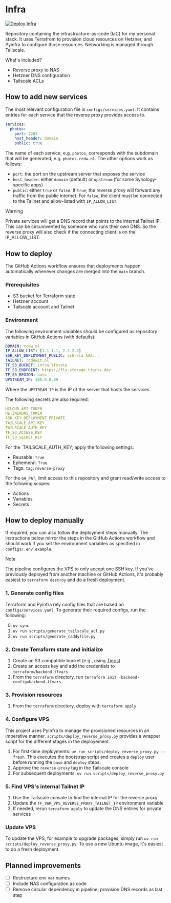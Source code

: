 # Infra

[![Deploy Infra](https://github.com/RCdeWit/infra/actions/workflows/deploy.yml/badge.svg?branch=main)](https://github.com/RCdeWit/infra/actions/workflows/deploy.yml)

Repository containing the infrastructure-as-code (IaC) for my personal stack. It
uses Terrafrom to provision cloud resources on Hetzner, and Pyinfra to configure
those resources. Networking is managed through Tailscale.

What's included?

- Reverse proxy to NAS
- Hetzner DNS configuration
- Tailscale ACLs

## How to add new services

The most relevant configuration file is `configs/services.yaml`. It contains entries for each service that the reverse proxy provides access to.

```yaml
services:
  photos:
    port: 2283
    host_header: domain
    public: true
```

The name of each service, e.g. `photos`, corresponds with the subdomain that will be generated, e.g. `photos.rcdw.nl`. The other options work as follows:

- `port`: the port on the upstream server that exposes the service
- `host_header`: either `domain` (default) or `upstream` (for some Synology-specific apps)
- `public`: either `true` or `false`. If `true`, the reverse proxy will forward any traffic from the public internet. For `false`, the client must be connected to the Tailnet and allow-listed with `IP_ALLOW_LIST`.

> [!WARNING]
> Private services will get a DNS record that points to the internal Tailnet IP. This can be circumvented by someone who runs their own DNS. So the reverse proxy will also check if the connecting client is on the IP_ALLOW_LIST.

## How to deploy

The GitHub Actions workflow ensures that deployments happen automatically whenever changes are merged into the `main` branch.

### Prerequisites

- S3 bucket for Terraform state
- Hetzner account
- Tailscale account and Tailnet

### Environment

The following environment variables should be configured as repository variables in GitHub Actions (with defaults):

```yaml
DOMAIN: rcdw.nl
IP_ALLOW_LIST: [1.1.1.1, 2.2.2.2]
SSH_KEY_DEPLOYMENT_PUBLIC: ssh-rsa AAA...
TAILNET: rcdewit.nl
TF_S3_BUCKET: infra-tfstate
TF_S3_ENDPOINT: https://fly.storage.tigris.dev
TF_S3_REGION: auto
UPSTREAM_IP: 100.0.0.99
```

Where the `UPSTREAM_IP` is the IP of the server that hosts the services.

The following secrets are also required:

```yaml
HCLOUD_API_TOKEN
HETZNERDNS_TOKEN
SSH_KEY_DEPLOYMENT_PRIVATE
TAILSCALE_API_KEY
TAILSCALE_AUTH_KEY
TF_S3_ACCESS_KEY
TF_S3_SECRET_KEY
```

For the `TAILSCALE_AUTH_KEY, apply the following settings:

- Reusable: `True`
- Ephemeral: `True`
- Tags: `tag:reverse-proxy`

For the `GH_PAT`, limit access to this repository and grant read/write access to the following scopes:

- Actions
- Variables
- Secrets

## How to deploy manually

If required, you can also follow the deployment steps manually. The instructions below mirror the steps in the GitHub Actions workflow and should work if you set the environment variables as specified in `configs/.env.example`.

> [!NOTE]  
> The pipeline configures the VPS to only accept one SSH key. If you've previously deployed from another machine or GitHub Actions, it's probably easiest to `terraform destroy` and do a fresh deployment.

### 1. Generate config files

Terraform and Pyinfra rely config files that are based on
`configs/services.yaml`. To generate their required configs, run the following:

0. `uv sync`
1. `uv run scripts/generate_tailscale_acl.py`
2. `uv run scripts/generate_caddyfile.py`

### 2. Create Terraform state and initialize

1. Create an S3 compatible bucket (e.g., using
   [Tigris](https://console.tigris.dev))
2. Create an access key and add the credentials to `terraform/backend.tfvars`
3. From the `terraform` directory, run `terraform init -backend-config=backend.tfvars`

### 3. Provision resources

1. From the `terraform` directory, deploy with `terraform apply`

### 4. Configure VPS

This project uses PyInfra to manage the provisioned resources in an imperative
manner. `scripts/deploy_reverse_proxy.py` provides a wrapper script for the
different stages in the deployement.

1. For first-time deployments: `uv run scripts/deploy_reverse_proxy.py --fresh`.
   This executes the bootstrap script and creates a `deploy` user before running
   the `base` and `deploy` steps.
2. Approve the `reverse-proxy` tag in the Tailscale console
3. For subsequent deployments: `uv run scripts/deploy_reverse_proxy.py`

### 5. Find VPS's internal Tailnet IP

1. Use the Tailscale console to find the internal IP for the reverse proxy
2. Update the `TF_VAR_VPS_REVERSE_PROXY_TAILNET_IP` environment variable
3. If needed, rerun `terraform apply` to update the DNS entries for private services

### Update VPS

To update the VPS, for example to upgrade packages, simply run `uv run scripts/deploy_reverse_proxy.py`. To use a new Ubuntu image, it's easiest to do a fresh deployment.

## Planned improvements

- [ ] Restructure env var names
- [ ] Include NAS configuration as code
- [ ] Remove circular dependency in pipeline; provision DNS records as last step

